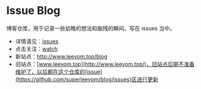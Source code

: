 # Issue Blog

博客仓库，用于记录一些幼稚的想法和脑残的瞬间，写在 issues 当中。

- 详情请见：[issues](https://github.com/superleeyom/blog/issues)
- 点击关注：[watch](https://github.com/superleeyom/blog/subscription)
- 新站点：http://www.leeyom.top/blog
- 旧站点：[www.leeyom.top](http://www.leeyom.top/)，旧站点后期不准备维护了，以后都在这个仓库的[issue](https://github.com/superleeyom/blog/issues)区进行更新
